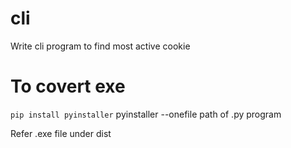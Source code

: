 # cli
Write cli program to find most active cookie

# To covert exe

`pip install pyinstaller`
pyinstaller --onefile path of .py program

Refer .exe file under dist
